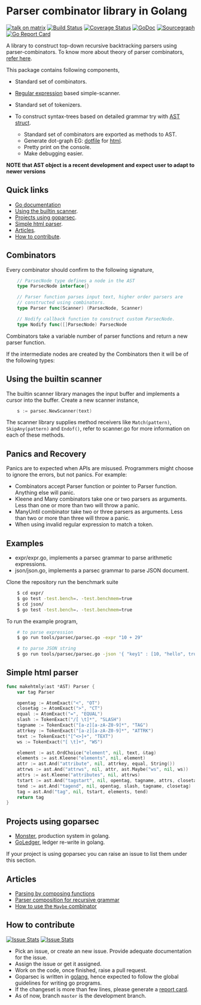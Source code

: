 Parser combinator library in Golang
===================================

[![talk on matrix](https://github.com/prataprc/dotfiles/blob/master/assets/talkonmatrix.svg)](https://riot.im/app/#/user/@prataprc:matrix.org?action=chat)
[![Build Status](https://travis-ci.org/prataprc/goparsec.svg?branch=master)](https://travis-ci.org/prataprc/goparsec)
[![Coverage Status](https://coveralls.io/repos/github/prataprc/goparsec/badge.svg?branch=master)](https://coveralls.io/github/prataprc/goparsec?branch=master)
[![GoDoc](https://godoc.org/github.com/prataprc/goparsec?status.png)](https://godoc.org/github.com/prataprc/goparsec)
[![Sourcegraph](https://sourcegraph.com/github.com/prataprc/goparsec/-/badge.svg)](https://sourcegraph.com/github.com/prataprc/goparsec?badge)
[![Go Report Card](https://goreportcard.com/badge/github.com/prataprc/goparsec)](https://goreportcard.com/report/github.com/prataprc/goparsec)

A library to construct top-down recursive backtracking parsers using
parser-combinators. To know more about theory of parser
combinators, [refer here](http://en.wikipedia.org/wiki/Parser_combinator).

This package contains following components,

* Standard set of combinators.
* [Regular expression](https://golang.org/pkg/regexp/) based simple-scanner.
* Standard set of tokenizers.

* To construct syntax-trees based on detailed grammar try with
  [AST struct](http://godoc.org/github.com/prataprc/goparsec#AST).
  * Standard set of combinators are exported as methods to AST.
  * Generate dot-graph EG: [dotfile](testdata/simple.dot)
    for [html](testdata/simple.html).
  * Pretty print on the console.
  * Make debugging easier.

**NOTE that AST object is a recent development and expect user to adapt to
newer versions**

Quick links
-----------

* [Go documentation](http://godoc.org/github.com/prataprc/goparsec)
* [Using the builtin scanner](#using-the-builtin-scanner).
* [Projects using goparsec](#projects-using-goparsec).
* [Simple html parser](#simple-html-parser).
* [Articles](#articles).
* [How to contribute](#how-to-contribute).

Combinators
-----------

Every combinator should confirm to the following signature,

```go
    // ParsecNode type defines a node in the AST
    type ParsecNode interface{}

    // Parser function parses input text, higher order parsers are
    // constructed using combinators.
    type Parser func(Scanner) (ParsecNode, Scanner)

    // Nodify callback function to construct custom ParsecNode.
    type Nodify func([]ParsecNode) ParsecNode
```

Combinators take a variable number of parser functions and
return a new parser function.

If the intermediate nodes are created by the Combinators then it will be of
the following types:

Using the builtin scanner
-------------------------

The builtin scanner library manages the input buffer and implements a cursor
into the buffer. Create a new scanner instance,

```go
    s := parsec.NewScanner(text)
```

The scanner library supplies method receivers like ``Match(pattern)``,
``SkipAny(pattern)`` and ``Endof()``, refer to scanner.go for more information
on each of these methods.

Panics and Recovery
-------------------

Panics are to expected when APIs are misused. Programmers might choose
to ignore the errors, but not panics. For example:

* Combinators accept Parser function or pointer to Parser function. Anything
  else will panic.
* Kleene and Many combinators take one or two parsers as arguments. Less than
  one or more than two will throw a panic.
* ManyUntil combinator take two or three parsers as arguments. Less than two
  or more than three will throw a panic.
* When using invalid regular expression to match a token.


Examples
--------

* expr/expr.go, implements a parsec grammar to parse arithmetic expressions.
* json/json.go, implements a parsec grammar to parse JSON document.

Clone the repository run the benchmark suite

```bash
    $ cd expr/
    $ go test -test.bench=. -test.benchmem=true
    $ cd json/
    $ go test -test.bench=. -test.benchmem=true
```

To run the example program,

```bash
    # to parse expression
    $ go run tools/parsec/parsec.go -expr "10 + 29"

    # to parse JSON string
    $ go run tools/parsec/parsec.go -json '{ "key1" : [10, "hello", true, null, false] }'
```

Simple html parser
------------------

```go
func makehtmly(ast *AST) Parser {
	var tag Parser

	opentag := AtomExact("<", "OT")
	closetag := AtomExact(">", "CT")
	equal := AtomExact("=", "EQUAL")
	slash := TokenExact("/[ \t]*", "SLASH")
	tagname := TokenExact("[a-z][a-zA-Z0-9]*", "TAG")
	attrkey := TokenExact("[a-z][a-zA-Z0-9]*", "ATTRK")
	text := TokenExact("[^<>]+", "TEXT")
	ws := TokenExact("[ \t]+", "WS")

	element := ast.OrdChoice("element", nil, text, &tag)
	elements := ast.Kleene("elements", nil, element)
	attr := ast.And("attribute", nil, attrkey, equal, String())
	attrws := ast.And("attrws", nil, attr, ast.Maybe("ws", nil, ws))
	attrs := ast.Kleene("attributes", nil, attrws)
	tstart := ast.And("tagstart", nil, opentag, tagname, attrs, closetag)
	tend := ast.And("tagend", nil, opentag, slash, tagname, closetag)
	tag = ast.And("tag", nil, tstart, elements, tend)
	return tag
}
```

Projects using goparsec
-----------------------

* [Monster](https://github.com/prataprc/monster), production system in golang.
* [GoLedger](https://github.com/tn47/goledger), ledger re-write in golang.

If your project is using goparsec you can raise an issue to list them under
this section.

Articles
--------

* [Parsing by composing functions](http://prataprc.github.io/parser-combinator-composition.html)
* [Parser composition for recursive grammar](http://prataprc.github.io/parser-combinator-recursive.html)
* [How to use the ``Maybe`` combinator](http://prataprc.github.io/parser-combinator-maybe.html)

How to contribute
-----------------

[![Issue Stats](http://issuestats.com/github/prataprc/goparsec/badge/pr)](http://issuestats.com/github/prataprc/goparsec)
[![Issue Stats](http://issuestats.com/github/prataprc/goparsec/badge/issue)](http://issuestats.com/github/prataprc/goparsec)

* Pick an issue, or create an new issue. Provide adequate documentation for
  the issue.
* Assign the issue or get it assigned.
* Work on the code, once finished, raise a pull request.
* Goparsec is written in [golang](https://golang.org/), hence expected to follow the
  global guidelines for writing go programs.
* If the changeset is more than few lines, please generate a
  [report card](https://goreportcard.com/report/github.com/prataprc/goparsec).
* As of now, branch ``master`` is the development branch.
